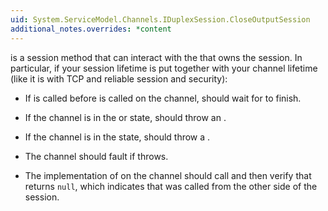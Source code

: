 ```yaml
---
uid: System.ServiceModel.Channels.IDuplexSession.CloseOutputSession
additional_notes.overrides: *content
---
```


<p>
      <xref href="System.ServiceModel.Channels.IDuplexSession.CloseOutputSession"></xref> is a session method that can interact with the <xref href="System.ServiceModel.Channels.IDuplexSessionChannel"></xref> that owns the session. In particular, if your session lifetime is put together with your channel lifetime (like it is with TCP and reliable session and security):  
  
-   If <xref href="System.ServiceModel.Channels.IDuplexSession.CloseOutputSession"></xref> is called before <xref href="System.ServiceModel.ICommunicationObject.Close"></xref> is called on the channel, <xref href="System.ServiceModel.ICommunicationObject.Close"></xref> should wait for <xref href="System.ServiceModel.Channels.IDuplexSession.CloseOutputSession"></xref> to finish.  
  
-   If the channel is in the <xref href="System.ServiceModel.CommunicationState.Created"></xref> or <xref href="System.ServiceModel.CommunicationState.Opening"></xref> state, <xref href="System.ServiceModel.Channels.IDuplexSession.CloseOutputSession"></xref> should throw an <xref href="System.InvalidOperationException"></xref>.  
  
-   If the channel is in the <xref href="System.ServiceModel.CommunicationState.Faulted"></xref> state, <xref href="System.ServiceModel.Channels.IDuplexSession.CloseOutputSession"></xref> should throw a <xref href="System.ServiceModel.CommunicationObjectFaultedException"></xref>.  
  
-   The channel should fault if <xref href="System.ServiceModel.Channels.IDuplexSession.CloseOutputSession"></xref> throws.  
  
-   The implementation of <xref href="System.ServiceModel.ICommunicationObject.Close"></xref> on the channel should call <xref href="System.ServiceModel.Channels.IDuplexSession.CloseOutputSession"></xref> and then verify that <xref href="System.ServiceModel.Channels.IInputChannel.Receive"></xref> returns `null`, which indicates that <xref href="System.ServiceModel.Channels.IDuplexSession.CloseOutputSession"></xref> was called from the other side of the session.</p>


